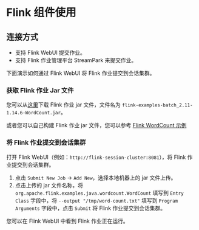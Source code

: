 # Flink 组件使用

## 连接方式

- 支持 Flink WebUI 提交作业。
- 支持 Flink 作业管理平台 StreamPark 来提交作业。

下面演示如何通过 Flink WebUI 将 Flink 作业提交到会话集群。

### 获取 Flink 作业 Jar 文件

您可以从[这里](https://repo1.maven.org/maven2/org/apache/flink/flink-examples-batch_2.11/1.14.6/flink-examples-batch_2.11-1.14.6-WordCount.jar)下载 Flink 作业 jar 文件，文件名为 `flink-examples-batch_2.11-1.14.6-WordCount.jar`。

或者您可以自己构建 Flink 作业 jar 文件，您可以参考 [Flink WordCount 示例](https://github.com/apache/flink/blob/master/flink-examples/flink-examples-batch/src/main/java/org/apache/flink/examples/java/wordcount/WordCount.java)

### 将 Flink 作业提交到会话集群

打开 Flink WebUI（例如：`http://flink-session-cluster:8081`），将 Flink 作业提交到会话集群。

1. 点击 `Submit New Job` -> `Add New`，选择本地机器上的 jar 文件上传。
2. 点击上传的 jar 文件名称，将 `org.apache.flink.examples.java.wordcount.WordCount` 填写到 `Entry Class` 字段中，将 `--output "/tmp/word-count.txt"` 填写到 `Program Arguments` 字段中，点击 `Submit` 将 Flink 作业提交到会话集群。
  
您可以在 Flink WebUI 中看到 Flink 作业正在运行。
